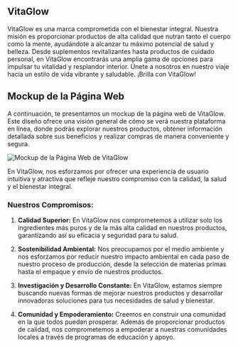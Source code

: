 ## VitaGlow

VitaGlow es una marca comprometida con el bienestar integral. Nuestra misión es proporcionar productos de alta calidad que nutran tanto el cuerpo como la mente, ayudándote a alcanzar tu máximo potencial de salud y belleza. Desde suplementos revitalizantes hasta productos de cuidado personal, en VitaGlow encontrarás una amplia gama de opciones para impulsar tu vitalidad y resplandor interior. Únete a nosotros en nuestro viaje hacia un estilo de vida vibrante y saludable. ¡Brilla con VitaGlow!

## Mockup de la Página Web

A continuación, te presentamos un mockup de la página web de VitaGlow. Este diseño ofrece una visión general de cómo se verá nuestra plataforma en línea, donde podrás explorar nuestros productos, obtener información detallada sobre sus beneficios y realizar compras de manera conveniente y segura.

![Mockup de la Página Web de VitaGlow](./my-app/public/images/vitaglowDesign.png)

En VitaGlow, nos esforzamos por ofrecer una experiencia de usuario intuitiva y atractiva que refleje nuestro compromiso con la calidad, la salud y el bienestar integral.


### Nuestros Compromisos:

1. **Calidad Superior:** En VitaGlow nos comprometemos a utilizar solo los ingredientes más puros y de la más alta calidad en nuestros productos, garantizando así su eficacia y seguridad para tu salud.

2. **Sostenibilidad Ambiental:** Nos preocupamos por el medio ambiente y nos esforzamos por reducir nuestro impacto ambiental en cada paso de nuestro proceso de producción, desde la selección de materias primas hasta el empaque y envío de nuestros productos.

3. **Investigación y Desarrollo Constante:** En VitaGlow, estamos siempre buscando nuevas formas de mejorar nuestros productos y desarrollar innovadoras soluciones para tus necesidades de salud y bienestar.

4. **Comunidad y Empoderamiento:** Creemos en construir una comunidad en la que todos puedan prosperar. Además de proporcionar productos de calidad, nos comprometemos a empoderar a nuestras comunidades locales a través de programas de educación y apoyo.


